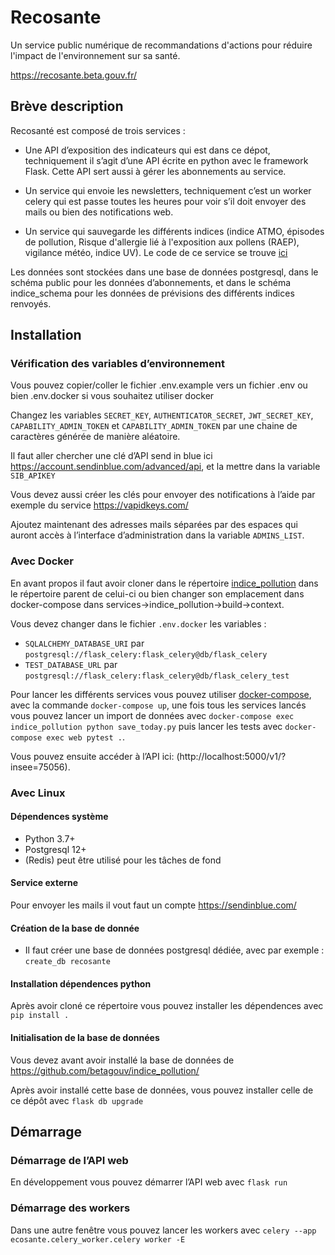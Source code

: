 # Recosante

 Un service public numérique de recommandations d'actions pour réduire l'impact de l'environnement sur sa santé. 

https://recosante.beta.gouv.fr/

## Brève description

Recosanté est composé de trois services :

 * Une API d’exposition des indicateurs qui est dans ce dépot, techniquement il s’agit d’une API écrite en python avec le framework Flask.
Cette API sert aussi à gérer les abonnements au service.

 * Un service qui envoie les newsletters, techniquement c’est un worker celery qui est passe toutes les heures pour voir s’il doit envoyer des mails ou bien des notifications web.

 * Un service qui sauvegarde les différents indices (indice ATMO, épisodes de pollution, Risque d'allergie lié à l'exposition aux pollens (RAEP), vigilance météo, indice UV). Le code de ce service se trouve [ici](github.com/betagouv/indice_pollution)

Les données sont stockées dans une base de données postgresql, dans le schéma public pour les données d’abonnements, et dans le schéma indice_schema pour les données de prévisions des différents indices renvoyés.


## Installation

### Vérification des variables d’environnement

Vous pouvez copier/coller le fichier .env.example vers un fichier .env ou bien .env.docker si vous souhaitez utiliser docker

Changez les variables `SECRET_KEY`, `AUTHENTICATOR_SECRET`, `JWT_SECRET_KEY`, `CAPABILITY_ADMIN_TOKEN` et `CAPABILITY_ADMIN_TOKEN` par une chaine de caractères générée de manière aléatoire.

Il faut aller chercher une clé d’API send in blue ici https://account.sendinblue.com/advanced/api, et la mettre dans la variable `SIB_APIKEY`


Vous devez aussi créer les clés pour envoyer des notifications à l’aide par exemple du service https://vapidkeys.com/

Ajoutez maintenant des adresses mails séparées par des espaces qui auront accès à l’interface d’administration dans la variable `ADMINS_LIST`.

### Avec Docker

En avant propos il faut avoir cloner dans le répertoire [indice_pollution](github.com/betagouv/indice_pollution) dans le répertoire parent de celui-ci ou bien changer son emplacement dans docker-compose dans services->indice_pollution->build->context.

Vous devez changer dans le fichier `.env.docker` les variables :
 * `SQLALCHEMY_DATABASE_URI`  par `postgresql://flask_celery:flask_celery@db/flask_celery`
 * `TEST_DATABASE_URL` par `postgresql://flask_celery:flask_celery@db/flask_celery_test`

Pour lancer les différents services vous pouvez utiliser [docker-compose](https://github.com/docker/compose), avec la commande `docker-compose up`, une fois tous les services lancés vous pouvez lancer un import de données avec `docker-compose exec indice_pollution python save_today.py` puis lancer les tests avec `docker-compose exec web pytest .`.

Vous pouvez ensuite accéder à l’API ici: (http://localhost:5000/v1/?insee=75056).

### Avec Linux

#### Dépendences système

 * Python 3.7+
 * Postgresql 12+
 * (Redis) peut être utilisé pour les tâches de fond

#### Service externe

Pour envoyer les mails il vout faut un compte https://sendinblue.com/

#### Création de la base de donnée

 * Il faut créer une base de données postgresql dédiée, avec par exemple : `create_db recosante`

#### Installation dépendences python

Après avoir cloné ce répertoire vous pouvez installer les dépendences avec `pip install .`

#### Initialisation de la base de données

Vous devez avant avoir installé la base de données de https://github.com/betagouv/indice_pollution/

Après avoir installé cette base de données, vous pouvez installer celle de ce dépôt avec `flask db upgrade`

## Démarrage

### Démarrage de l’API web

En développement vous pouvez démarrer l’API web avec `flask run`

### Démarrage des workers

Dans une autre fenêtre vous pouvez lancer les workers avec `celery --app ecosante.celery_worker.celery worker -E`
